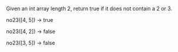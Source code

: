 Given an int array length 2, return true if it does not contain a 2 or 3.

no23([4, 5]) → true

no23([4, 2]) → false

no23([3, 5]) → false
